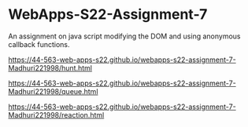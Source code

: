 # WebApps-S22-Assignment-7
An assignment on java script modifying the DOM and using anonymous callback functions.<br>

https://44-563-web-apps-s22.github.io/webapps-s22-assignment-7-Madhuri221998/hunt.html<br>

https://44-563-web-apps-s22.github.io/webapps-s22-assignment-7-Madhuri221998/queue.html<br>

https://44-563-web-apps-s22.github.io/webapps-s22-assignment-7-Madhuri221998/reaction.html
